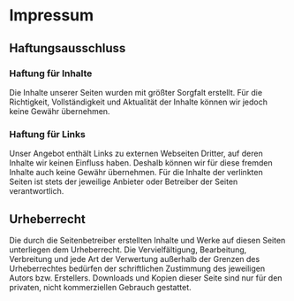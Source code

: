 # Impressum

## Haftungsausschluss

### Haftung für Inhalte
Die Inhalte unserer Seiten wurden mit größter Sorgfalt erstellt. Für die Richtigkeit, Vollständigkeit und Aktualität der Inhalte können wir jedoch keine Gewähr übernehmen. 

### Haftung für Links
Unser Angebot enthält Links zu externen Webseiten Dritter, auf deren Inhalte wir keinen Einfluss haben. Deshalb können wir für diese fremden Inhalte auch keine Gewähr übernehmen. Für die Inhalte der verlinkten Seiten ist stets der jeweilige Anbieter oder Betreiber der Seiten verantwortlich.

## Urheberrecht
Die durch die Seitenbetreiber erstellten Inhalte und Werke auf diesen Seiten unterliegen dem Urheberrecht. Die Vervielfältigung, Bearbeitung, Verbreitung und jede Art der Verwertung außerhalb der Grenzen des Urheberrechtes bedürfen der schriftlichen Zustimmung des jeweiligen Autors bzw. Erstellers. Downloads und Kopien dieser Seite sind nur für den privaten, nicht kommerziellen Gebrauch gestattet.

<!-- DOC-META
displaytitle: Impressum
summary: "Dieses Impressum gilt für die folgenden Domains:  \n- [KI-Inquisitor.com](https://ki-inquisitor.com)\
  \  \n- [AI-Inquisitor.com](https://ai-inquisitor.com)"
tags: []
category: meta
date: 2025-01-31 19:43
index: '250131'
inquisitor: Martin Schlott
ai:
- chatgpt4o
validator: []
doclang: de
licence: CC BY-NC-ND 4.0
uihints: []
cuid2: cm6l44xe300007qvfv1cyc6ul
-->